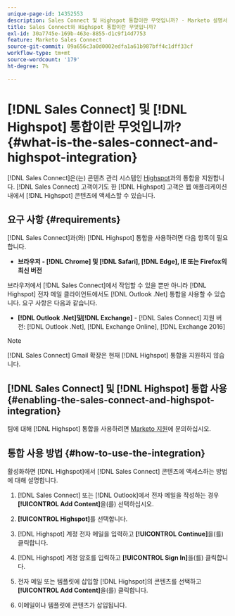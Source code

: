 ```yaml
---
unique-page-id: 14352553
description: Sales Connect 및 Highspot 통합이란 무엇입니까? - Marketo 설명서 - 제품 설명서
title: Sales Connect와 Highspot 통합이란 무엇입니까?
exl-id: 30a7745e-169b-463e-8855-d1c9f14d7753
feature: Marketo Sales Connect
source-git-commit: 09a656c3a0d0002edfa1a61b987bff4c1dff33cf
workflow-type: tm+mt
source-wordcount: '179'
ht-degree: 7%

---
```


# [!DNL Sales Connect] 및 [!DNL Highspot] 통합이란 무엇입니까? {#what-is-the-sales-connect-and-highspot-integration}

[!DNL Sales Connect]은(는) 콘텐츠 관리 시스템인 [Highspot](https://www.highspot.com/)과의 통합을 지원합니다. [!DNL Sales Connect] 고객이기도 한 [!DNL Highspot] 고객은 웹 애플리케이션 내에서 [!DNL Highspot] 콘텐츠에 액세스할 수 있습니다.

## 요구 사항 {#requirements}

[!DNL Sales Connect]과(와) [!DNL Highspot] 통합을 사용하려면 다음 항목이 필요합니다.

* **브라우저 - [!DNL Chrome] 및 [!DNL Safari], [!DNL Edge], IE 또는 Firefox의 최신 버전**

브라우저에서 [!DNL Sales Connect]에서 작업할 수 있을 뿐만 아니라 [!DNL Highspot] 전자 메일 클라이언트에서도 [!DNL Outlook .Net] 통합을 사용할 수 있습니다. 요구 사항은 다음과 같습니다.

* **[!DNL Outlook .Net]및[!DNL Exchange]** - [!DNL Sales Connect] 지원 버전: [!DNL Outlook .Net], [!DNL Exchange Online], [!DNL Exchange 2016]

>[!NOTE]
>
>[!DNL Sales Connect] Gmail 확장은 현재 [!DNL Highspot] 통합을 지원하지 않습니다.

## [!DNL Sales Connect] 및 [!DNL Highspot] 통합 사용 {#enabling-the-sales-connect-and-highspot-integration}

팀에 대해 [!DNL Highspot] 통합을 사용하려면 [Marketo 지원](https://nation.marketo.com/t5/Support/ct-p/Support#)에 문의하십시오.

## 통합 사용 방법 {#how-to-use-the-integration}

활성화하면 [!DNL Highspot]에서 [!DNL Sales Connect] 콘텐츠에 액세스하는 방법에 대해 설명합니다.

1. [!DNL Sales Connect] 또는 [!DNL Outlook]에서 전자 메일을 작성하는 경우 **[!UICONTROL Add Content]**&#x200B;을(를) 선택하십시오.

1. **[!UICONTROL Highspot]**&#x200B;를 선택합니다.

1. [!DNL Highspot] 계정 전자 메일을 입력하고 **[!UICONTROL Continue]**&#x200B;을(를) 클릭합니다.

1. [!DNL Highspot] 계정 암호를 입력하고 **[!UICONTROL Sign In]**&#x200B;을(를) 클릭합니다.

1. 전자 메일 또는 템플릿에 삽입할 [!DNL Highspot]의 콘텐츠를 선택하고 **[!UICONTROL Add Content]**&#x200B;을(를) 클릭합니다.

1. 이메일이나 템플릿에 콘텐츠가 삽입됩니다.
